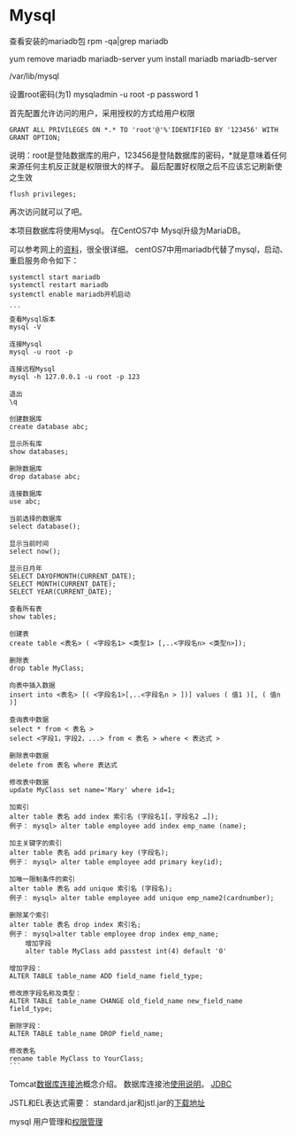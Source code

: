 Mysql
======
查看安装的mariadb包
rpm -qa|grep mariadb

yum remove mariadb mariadb-server
yum install mariadb mariadb-server

/var/lib/mysql

设置root密码(为1)
mysqladmin -u root -p password 1

首先配置允许访问的用户，采用授权的方式给用户权限

    GRANT ALL PRIVILEGES ON *.* TO 'root'@'%'IDENTIFIED BY '123456' WITH GRANT OPTION;
 说明：root是登陆数据库的用户，123456是登陆数据库的密码，*就是意味着任何来源任何主机反正就是权限很大的样子。
最后配置好权限之后不应该忘记刷新使之生效

    flush privileges;
 再次访问就可以了吧。

本项目数据库将使用Mysql。
在CentOS7中 Mysql升级为MariaDB。

可以参考网上的[资料](http://www.cnblogs.com/zhangzhu/archive/2013/07/04/3172486.html)，很全很详细。
centOS7中用mariadb代替了mysql，启动、重启服务命令如下：

    systemctl start mariadb
    systemctl restart mariadb
    systemctl enable mariadb开机启动

    ```
    查看Mysql版本
    mysql -V

    连接Mysql
    mysql -u root -p

    连接远程Mysql
    mysql -h 127.0.0.1 -u root -p 123

    退出
    \q

    创建数据库
    create database abc;

    显示所有库
    show databases;

    删除数据库
    drop database abc;

    连接数据库
    use abc;

    当前选择的数据库
    select database();

    显示当前时间
    select now();

    显示日月年
    SELECT DAYOFMONTH(CURRENT_DATE);
    SELECT MONTH(CURRENT_DATE); 
    SELECT YEAR(CURRENT_DATE);

    查看所有表
    show tables;

    创建表
    create table <表名> ( <字段名1> <类型1> [,..<字段名n> <类型n>]);

    删除表
    drop table MyClass;

    向表中插入数据
    insert into <表名> [( <字段名1>[,..<字段名n > ])] values ( 值1 )[, ( 值n )]

    查询表中数据
    select * from < 表名 >
    select <字段1，字段2，...> from < 表名 > where < 表达式 >

    删除表中数据
    delete from 表名 where 表达式

    修改表中数据
    update MyClass set name='Mary' where id=1;

    加索引
    alter table 表名 add index 索引名 (字段名1[，字段名2 …]);
    例子： mysql> alter table employee add index emp_name (name);

    加主关键字的索引
    alter table 表名 add primary key (字段名);
    例子： mysql> alter table employee add primary key(id);

    加唯一限制条件的索引
    alter table 表名 add unique 索引名 (字段名);
    例子： mysql> alter table employee add unique emp_name2(cardnumber);

    删除某个索引
    alter table 表名 drop index 索引名;
    例子： mysql>alter table employee drop index emp_name;
        增加字段
        alter table MyClass add passtest int(4) default '0'

    增加字段：
    ALTER TABLE table_name ADD field_name field_type;

    修改原字段名称及类型：
    ALTER TABLE table_name CHANGE old_field_name new_field_name field_type;

    删除字段：
    ALTER TABLE table_name DROP field_name;

    修改表名
    rename table MyClass to YourClass;
    ```


Tomcat[数据库连接池](http://baike.baidu.com/link?url=qGzAlxhyEKKfvibRdC1YnmEwxDJh_Mt_lYe6Ojz48sZFPGO1GrNaLcJQGu8L3iow4224H3-zssIyz4qK8LUKX_)概念介绍。
数据库连接池[使用说明](http://jingyan.baidu.com/article/a24b33cd6be2a019ff002b10.html)。
[JDBC](http://baike.baidu.com/link?url=7ayq9q-4L9mntaJNE_VgE96cZ3Usc5LlCcOeByiWW2vOnJtYmrMB0K_75XGwssMDF9TQ33JdgTR5Bv0jsE5z9_)

JSTL和EL表达式需要：
standard.jar和jstl.jar的[下载地址](http://blog.sina.com.cn/s/blog_904d1154010108jj.html)

mysql 用户管理和[权限管理](http://www.cnblogs.com/fslnet/p/3143344.html)


